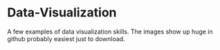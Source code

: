 # Data-Visualization
A few examples of data visualization skills. The images show up huge in github probably easiest just to download. 
